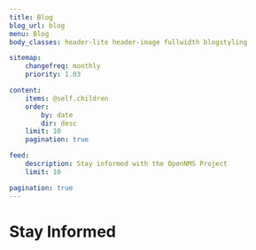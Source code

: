 ```yaml
---
title: Blog
blog_url: blog
menu: Blog
body_classes: header-lite header-image fullwidth blogstyling

sitemap:
    changefreq: monthly
    priority: 1.03

content:
    items: @self.children
    order:
        by: date
        dir: desc
    limit: 10
    pagination: true

feed:
    description: Stay informed with the OpenNMS Project
    limit: 10

pagination: true
---
```


# Stay Informed
